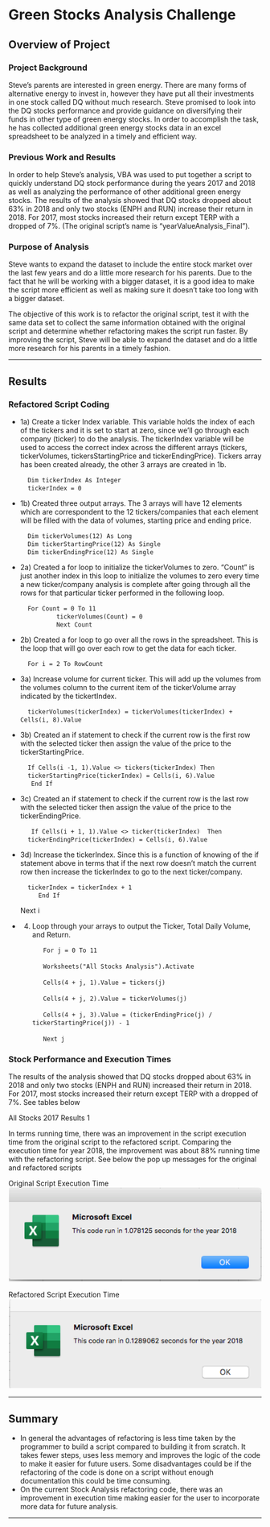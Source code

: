 # Green Stocks Analysis Challenge

## Overview of Project

### Project Background
Steve’s parents are interested in green energy. There are many forms of alternative energy to invest in, however they have put all their investments in one stock called DQ without much research. Steve promised to look into the DQ stocks performance and provide guidance on diversifying their funds in other type of green energy stocks. In order to accomplish the task, he has collected additional green energy stocks data in an excel spreadsheet to be analyzed in a timely and efficient way.
### Previous Work and Results
In order to help Steve’s analysis, VBA was used to put together a script to quickly understand DQ stock performance during the years 2017 and 2018 as well as analyzing the performance of other additional green energy stocks. The results of the analysis showed that DQ stocks dropped about 63% in 2018 and only two stocks (ENPH and RUN) increase their return in 2018. For 2017, most stocks increased their return except TERP with a dropped of 7%. (The original script’s name is “yearValueAnalysis_Final”).
### Purpose of Analysis
Steve wants to expand the dataset to include the entire stock market over the last few years and do a little more research for his parents. Due to the fact that he will be working with a bigger dataset, it is a good idea to make the script more efficient as well as making sure it doesn’t take too long with a bigger dataset.

The objective of this work is to refactor the original script, test it with the same data set to collect the same information obtained with the original script and determine whether refactoring makes the script run faster. By improving the script, Steve will be able to expand the dataset and do a little more research for his parents in a timely fashion. 


---
## Results

### Refactored Script Coding
* 1a) Create a ticker Index variable. This variable holds the index of each of the tickers and it is set to start at zero, since we’ll go through each company (ticker) to do the analysis. The tickerIndex variable will be used to access the correct index across the different arrays (tickers, tickerVolumes, tickersStartingPrice and tickerEndingPrice). Tickers array has been created already, the other 3 arrays are created in 1b.

    	Dim tickerIndex As Integer 
		tickerIndex = 0

* 1b) Created three output arrays. The 3 arrays will have 12 elements which are correspondent to the 12 tickers/companies that each element will be filled with the data of volumes, starting price and ending price.

		Dim tickerVolumes(12) As Long
		Dim tickerStartingPrice(12) As Single
		Dim tickerEndingPrice(12) As Single

* 2a) Created a for loop to initialize the tickerVolumes to zero. “Count” is just another index in this loop to initialize the volumes to zero every time a new ticker/company analysis is complete after going through all the rows for that particular ticker performed in the following loop.
    	
		For Count = 0 To 11
        		tickerVolumes(Count) = 0
            	Next Count


* 2b) Created a for loop to go over all the rows in the spreadsheet. This is the loop that will go over each row to get the data for each ticker.

		For i = 2 To RowCount

* 3a) Increase volume for current ticker. This will add up the volumes from the volumes column to the current item of the tickerVolume array indicated by the tickertIndex.

		tickerVolumes(tickerIndex) = tickerVolumes(tickerIndex) + Cells(i, 8).Value

* 3b) Created an if statement to check if the current row is the first row with the selected ticker then assign the value of the price to the tickerStartingPrice.
 
       	If Cells(i -1, 1).Value <> tickers(tickerIndex) Then
		tickerStartingPrice(tickerIndex) = Cells(i, 6).Value
         End If

* 3c) Created an if statement to check if the current row is the last row with the selected ticker then assign the value of the price to the tickerEndingPrice.
 
         If Cells(i + 1, 1).Value <> ticker(tickerIndex)  Then
		tickerEndingPrice(tickerIndex) = Cells(i, 6).Value


* 3d) Increase the tickerIndex. Since this is a function of knowing of the if statement above in terms that if the next row doesn’t match the current row then increase the tickerIndex to go to the next ticker/company.

		tickerIndex = tickerIndex + 1
           End If
        	
	Next i

* 4) Loop through your arrays to output the Ticker, Total Daily Volume, and Return.
    
        	For j = 0 To 11
    
       		Worksheets("All Stocks Analysis").Activate
       
       		Cells(4 + j, 1).Value = tickers(j)
	
			Cells(4 + j, 2).Value = tickerVolumes(j)
	
			Cells(4 + j, 3).Value = (tickerEndingPrice(j) / tickerStartingPrice(j)) - 1
  
    		Next j

### Stock Performance and Execution Times
The results of the analysis showed that DQ stocks dropped about 63% in 2018 and only two stocks (ENPH and RUN) increased their return in 2018. For 2017, most stocks increased their return except TERP with a dropped of 7%. See tables below

All Stocks 2017 Results
1[](AllStocks2017_Results.png)



In terms running time, there was an improvement in the script execution time from the original script to the refactored script. Comparing the execution time for year 2018, the improvement was about 88% running time with the refactoring script. See below the pop up messages for the original and refactored scripts

Original Script Execution Time
![](VBA_Challenge_2018_OriginalScript.png)


Refactored Script Execution Time
![](VBA_Challenge_2018.png)

---
## Summary

* In general the advantages of refactoring is less time taken by the programmer to build a script compared to building it from scratch. It takes fewer steps, uses less memory and improves the logic of the code to make it easier for future users. Some disadvantages could be if the refactoring of the code is done on a script without enough documentation this could be time consuming.
* On the current Stock Analysis refactoring code, there was an improvement in execution time making easier for the user to incorporate more data for future analysis.

---
